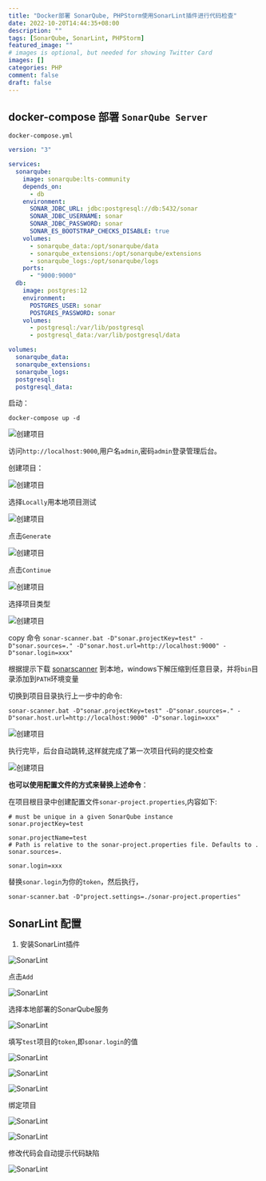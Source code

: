 ```yaml
---
title: "Docker部署 SonarQube, PHPStorm使用SonarLint插件进行代码检查"
date: 2022-10-20T14:44:35+08:00
description: ""
tags: [SonarQube, SonarLint, PHPStorm]
featured_image: ""
# images is optional, but needed for showing Twitter Card
images: []
categories: PHP
comment: false
draft: false
---
```


## docker-compose 部署 `SonarQube Server`

`docker-compose.yml`

```yaml
version: "3"

services:
  sonarqube:
    image: sonarqube:lts-community
    depends_on:
      - db
    environment:
      SONAR_JDBC_URL: jdbc:postgresql://db:5432/sonar
      SONAR_JDBC_USERNAME: sonar
      SONAR_JDBC_PASSWORD: sonar
      SONAR_ES_BOOTSTRAP_CHECKS_DISABLE: true
    volumes:
      - sonarqube_data:/opt/sonarqube/data
      - sonarqube_extensions:/opt/sonarqube/extensions
      - sonarqube_logs:/opt/sonarqube/logs
    ports:
      - "9000:9000"
  db:
    image: postgres:12
    environment:
      POSTGRES_USER: sonar
      POSTGRES_PASSWORD: sonar
    volumes:
      - postgresql:/var/lib/postgresql
      - postgresql_data:/var/lib/postgresql/data

volumes:
  sonarqube_data:
  sonarqube_extensions:
  sonarqube_logs:
  postgresql:
  postgresql_data:
```

启动：

```shell
docker-compose up -d
```

![创建项目](/images/2023/sonarqube/img_docker.png "创建项目")

访问`http://localhost:9000`,用户名`admin`,密码`admin`登录管理后台。

创建项目：

![创建项目](/images/2023/sonarqube/img.png "创建项目")

选择`Locally`用本地项目测试

![创建项目](/images/2023/sonarqube/img_1.png "创建项目")

点击`Generate`

![创建项目](/images/2023/sonarqube/img_2.png "创建项目")

点击`Continue`

![创建项目](/images/2023/sonarqube/img_3.png "创建项目")

选择项目类型

![创建项目](/images/2023/sonarqube/img_4.png "创建项目")

copy 命令 `sonar-scanner.bat -D"sonar.projectKey=test" -D"sonar.sources=." -D"sonar.host.url=http://localhost:9000" -D"sonar.login=xxx"`



根据提示下载 [sonarscanner](https://docs.sonarqube.org/9.9/analyzing-source-code/scanners/sonarscanner/) 到本地，windows下解压缩到任意目录，并将`bin`目录添加到`PATH`环境变量

切换到项目目录执行上一步中的命令:

```shell
sonar-scanner.bat -D"sonar.projectKey=test" -D"sonar.sources=." -D"sonar.host.url=http://localhost:9000" -D"sonar.login=xxx"
```

![创建项目](/images/2023/sonarqube/img_5.png "创建项目")

执行完毕，后台自动跳转,这样就完成了第一次项目代码的提交检查

![创建项目](/images/2023/sonarqube/img_6.png "创建项目")


**也可以使用配置文件的方式来替换上述命令**：

在项目根目录中创建配置文件`sonar-project.properties`,内容如下:
```dotenv
# must be unique in a given SonarQube instance
sonar.projectKey=test

sonar.projectName=test
# Path is relative to the sonar-project.properties file. Defaults to .
sonar.sources=.

sonar.login=xxx

```

替换`sonar.login`为你的`token`，然后执行，

```shell
sonar-scanner.bat -D"project.settings=./sonar-project.properties"
```
## SonarLint 配置

1. 安装SonarLint插件

![SonarLint](/images/2023/sonarqube/img_7.png "SonarLint")

点击`Add`

![SonarLint](/images/2023/sonarqube/img_8.png "SonarLint")

选择本地部署的SonarQube服务

![SonarLint](/images/2023/sonarqube/img_9.png "SonarLint")

填写`test`项目的`token`,即`sonar.login`的值

![SonarLint](/images/2023/sonarqube/img_10.png "SonarLint")


![SonarLint](/images/2023/sonarqube/img_11.png "SonarLint")


![SonarLint](/images/2023/sonarqube/img_12.png "SonarLint")

绑定项目

![SonarLint](/images/2023/sonarqube/img_13.png "SonarLint")

![SonarLint](/images/2023/sonarqube/img_14.png "SonarLint")

修改代码会自动提示代码缺陷

![SonarLint](/images/2023/sonarqube/img_15.png "SonarLint")